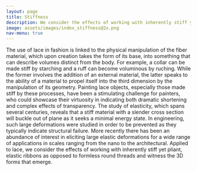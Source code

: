 ```yaml
---
layout: page
title: Stiffness
description: We consider the effects of working with inherently stiff yet pliant, elastic ribbons as opposed to formless round threads and witness the 3D forms that emerge.
image: assets/images/index_stiffness@2x.png
nav-menu: true
---
```


The use of lace in fashion is linked to the physical manipulation of the fiber material, which upon creation takes the form of its base, into something that can describe volumes distinct from the body. For example, a collar can be made stiff by starching and a ruff can become voluminous by ruching. While the former involves the addition of an external material, the latter speaks to the ability of a material to propel itself into the third dimension by the manipulation of its geometry. Painting lace objects, especially those made stiff by these processes, have been a stimulating challenge for painters, who could showcase their virtuosity in indicating both dramatic shortening and complex effects of transparency. The study of elasticity, which spans several centuries, reveals that a stiff material with a slender cross section will buckle out of plane as it seeks a minimal energy state. In engineering, such large deformations were studied in order to be prevented as they typically indicate structural failure. More recently there has been an abundance of interest in eliciting large elastic deformations for a wide range of applications in scales ranging from the nano to the architectural. Applied to lace, we consider the effects of working with inherently stiff yet pliant, elastic ribbons as opposed to formless round threads and witness the 3D forms that emerge.
